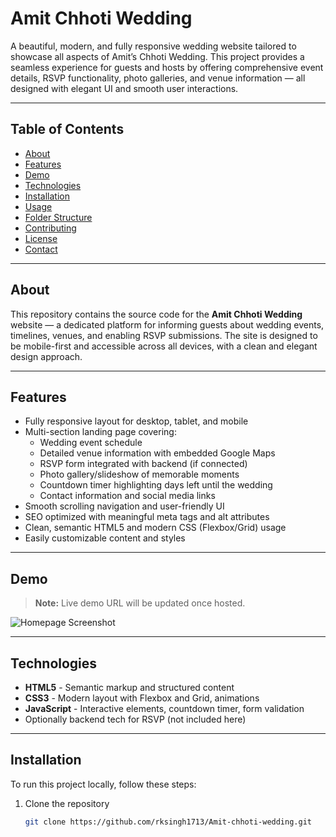 # Amit Chhoti Wedding

A beautiful, modern, and fully responsive wedding website tailored to showcase all aspects of Amit’s Chhoti Wedding. This project provides a seamless experience for guests and hosts by offering comprehensive event details, RSVP functionality, photo galleries, and venue information — all designed with elegant UI and smooth user interactions.

---

## Table of Contents

- [About](#about)  
- [Features](#features)   
- [Demo](#demo)  
- [Technologies](#technologies)  
- [Installation](#installation)  
- [Usage](#usage)  
- [Folder Structure](#folder-structure)  
- [Contributing](#contributing)  
- [License](#license)  
- [Contact](#contact)  

---

## About

This repository contains the source code for the **Amit Chhoti Wedding** website — a dedicated platform for informing guests about wedding events, timelines, venues, and enabling RSVP submissions. The site is designed to be mobile-first and accessible across all devices, with a clean and elegant design approach.

---

## Features

- Fully responsive layout for desktop, tablet, and mobile  
- Multi-section landing page covering:  
  - Wedding event schedule  
  - Detailed venue information with embedded Google Maps  
  - RSVP form integrated with backend (if connected)  
  - Photo gallery/slideshow of memorable moments  
  - Countdown timer highlighting days left until the wedding  
  - Contact information and social media links  
- Smooth scrolling navigation and user-friendly UI  
- SEO optimized with meaningful meta tags and alt attributes  
- Clean, semantic HTML5 and modern CSS (Flexbox/Grid) usage  
- Easily customizable content and styles  

---

## Demo

> **Note:** Live demo URL will be updated once hosted.

![Homepage Screenshot](assets/screenshot-homepage.png)  

---

## Technologies

- **HTML5** - Semantic markup and structured content  
- **CSS3** - Modern layout with Flexbox and Grid, animations  
- **JavaScript** - Interactive elements, countdown timer, form validation  
- Optionally backend tech for RSVP (not included here)  

---

## Installation

To run this project locally, follow these steps:

1. Clone the repository  
   ```bash
   git clone https://github.com/rksingh1713/Amit-chhoti-wedding.git
